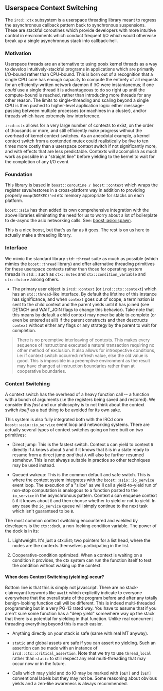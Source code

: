 ## Userspace Context Switching

The `ircd::ctx` subsystem is a userspace threading library meant to regress
the asynchronous callback pattern back to synchronous suspensions. These are
stackful coroutines which provide developers with more intuitive control in
environments which conduct frequent I/O which would otherwise break up a single
asynchronous stack into callback-hell.

### Motivation

Userspace threads are an alternative to using posix kernel threads as a way
to develop intuitively-stackful programs in applications which are primarily
I/O-bound rather than CPU-bound. This is born out of a recognition that a
single CPU core has enough capacity to compute the entirety of all requests for
an efficiently-written network daemon if I/O were instantaneous; if one
*could* use a single thread it is advantageous to do so right up until the
compute-bound is reached, rather than introducing more threads for any other
reason. The limits to single-threading and scaling beyond a single CPU is then
pushed to higher-level application logic: either message-passing between
multiple processes (or machines in a cluster), and/or threads which have
extremely low interference.

`ircd::ctx` allows for a very large number of contexts to exist, on the order
of thousands or more, and still efficiently make progress without the overhead
of kernel context switches. As an anecdotal example, a kernel context switch
from a contended mutex could realistically be five to ten times more costly
than a userspace context switch if not significantly more, and with effects
that are less predictable. Contexts will accomplish as much work as possible
in a "straight line" before yielding to the kernel to wait for the completion
of any I/O event.

### Foundation

This library is based in `boost::coroutine / boost::context` which wraps
the register save/restores in a cross-platform way in addition to providing
properly `mmap(NOEXEC)'ed` etc memory appropriate for stacks on each platform.

`boost::asio` has then added its own comprehensive integration with the above
libraries eliminating the need for us to worry about a lot of boilerplate to
de-async the asio networking calls. See: [boost::asio::spawn](http://www.boost.org/doc/libs/1_65_1/boost/asio/spawn.hpp).

This is a nice boost, but that's as far as it goes. The rest is on us here to
actually make a threading library.

### Interface

We mimic the standard library `std::thread` suite as much as possible (which
mimics the `boost::thread` library) and offer alternative threading primitives
for these userspace contexts rather than those for operating system threads in
`std::` such as `ctx::mutex` and `ctx::condition_variable` and `ctx::future`
among others.

* The primary user object is `ircd::context` (or `ircd::ctx::context`) which has
an `std::thread`-like interface. By default the lifetime of this instance has
significance, and when `context` goes out of scope, a termination is sent to
the child context and the parent yields until it has joined (see DETACH and
WAIT_JOIN flags to change this behavior). Take note that this means by default
a child context may never be able to complete (or even be entered at all!)
if the parent constructs and then desctructs `context` without either any flags
or any strategy by the parent to wait for completion.

> There is no preemptive interleaving of contexts. This makes every sequence
of instructions executed a natural transaction requiring no other method of
exclusion. It also allows for introspective conditions, i.e: if context switch
occurred: refresh value, else the old value is good. This is impossible in a
preemptive environment as the result may have changed at instruction boundaries
rather than at cooperative boundaries.

### Context Switching

A context switch has the overhead of a heavy function call -- a function with
a bunch of arguments (i.e the registers being saved and restored). We consider
this _fast_ and our philosophy is to not think about the context switch
_itself_ as a bad thing to be avoided for its own sake.

This system is also fully integrated both with the IRCd core
`boost::asio::io_service` event loop and networking systems. There are actually
several types of context switches going on here built on two primitives:

* Direct jump: This is the fastest switch. Context `A` can yield to context `B`
directly if `A` knows about `B` and if it knows that `B` is in a state ready to
resume from a direct jump _and_ that `A` will also be further resumed somehow.
This is not always suitable in practice so other techniques may be used instead.

* Queued wakeup: This is the common default and safe switch. This is where
the context system integrates with the `boost::asio::io_service` event loop.
The execution of a "slice" as we'll call a yield-to-yield run of non-stop
computation is analogous to a function posted to the `io_service` in the
asynchronous pattern. Context `A` can enqueue context `B` if it knows about `B`
and then choose whether to yield or not to yield. In any case the `io_service`
queue will simply continue to the next task which isn't guaranteed to be `B`.

The most common context switching encountered and wielded by developers is the
`ctx::dock`, a non-locking condition variable. The power of the dock is in its:

1. Lightweight. It's just a ctx::list; two pointers for a list head, where the
nodes are the contexts themselves participating in the list.

2. Cooperative-condition optimized. When a context is waiting on a condition
it provides, the ctx system can run the function itself to test the condition
without waking up the context.

#### When does Context Switching (yielding) occur?

Bottom line is that this is simply not javascript. There are no
stack-clairvoyant keywords like `await` which explicitly indicate to everyone
everywhere that the overall state of the program before and after any totally
benign-looking function call will be different. This is indeed multi-threaded
programming but in a very PG-13 rated way. You have to assume that if you
aren't sure some function has a "deep yield" somewhere way up the stack that
there is a potential for yielding in that function. Unlike real concurrent
threading everything beyond this is much easier.

* Anything directly on your stack is safe (same with real MT anyway).

* `static` and global assets are safe if you can assert no yielding. Such
an assertion can be made with an instance of `ircd::ctx::critical_assertion`.
Note that we try to use `thread_local` rather than `static` to still respect
any real multi-threading that may occur now or in the future.

* Calls which may yield and do IO may be marked with `[GET]` and `[SET]`
conventional labels but they may not be. Some reasoning about obvious yields
and a zen-like awareness is always recommended.
